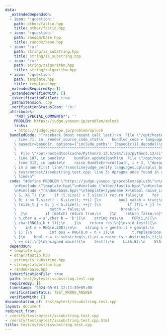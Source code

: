 ```yaml
---
data:
  _extendedDependsOn:
  - icon: ':question:'
    path: other/fastio.hpp
    title: other/fastio.hpp
  - icon: ':question:'
    path: random/base.hpp
    title: random/base.hpp
  - icon: ':x:'
    path: string/is_substring.hpp
    title: string/is_substring.hpp
  - icon: ':x:'
    path: string/zalgorithm.hpp
    title: string/zalgorithm.hpp
  - icon: ':question:'
    path: template.hpp
    title: template.hpp
  _extendedRequiredBy: []
  _extendedVerifiedWith: []
  _isVerificationFailed: true
  _pathExtension: cpp
  _verificationStatusIcon: ':x:'
  attributes:
    '*NOT_SPECIAL_COMMENTS*': ''
    PROBLEM: https://judge.yosupo.jp/problem/aplusb
    links:
    - https://judge.yosupo.jp/problem/aplusb
  bundledCode: "Traceback (most recent call last):\n  File \"/opt/hostedtoolcache/Python/3.12.5/x64/lib/python3.12/site-packages/onlinejudge_verify/documentation/build.py\"\
    , line 71, in _render_source_code_stat\n    bundled_code = language.bundle(stat.path,\
    \ basedir=basedir, options={'include_paths': [basedir]}).decode()\n          \
    \         ^^^^^^^^^^^^^^^^^^^^^^^^^^^^^^^^^^^^^^^^^^^^^^^^^^^^^^^^^^^^^^^^^^^^^^^^^^^^^^^^^\n\
    \  File \"/opt/hostedtoolcache/Python/3.12.5/x64/lib/python3.12/site-packages/onlinejudge_verify/languages/cplusplus.py\"\
    , line 187, in bundle\n    bundler.update(path)\n  File \"/opt/hostedtoolcache/Python/3.12.5/x64/lib/python3.12/site-packages/onlinejudge_verify/languages/cplusplus_bundle.py\"\
    , line 312, in update\n    raise BundleErrorAt(path, i + 1, \"#pragma once found\
    \ in a non-first line\")\nonlinejudge_verify.languages.cplusplus_bundle.BundleErrorAt:\
    \ test/mytest/issubstring.test.cpp: line 3: #pragma once found in a non-first\
    \ line\n"
  code: "#define PROBLEM \"https://judge.yosupo.jp/problem/aplusb\"\n\n#pragma once\n\
    \n#include \"template.hpp\"\n#include \"other/fastio.hpp\"\n#include \"string/is_substring.hpp\"\
    \n#include \"random/base.hpp\"\ntemplate<typename X>\nbool naive_is_substring(X&\
    \ S, X& T) {\n    if (S.size() > T.size()) return false;\n    for (size_t i =\
    \ 0; i <= T.size() - S.size(); ++i) {\n        bool match = true;\n        for\
    \ (size_t j = 0; j < S.size(); ++j) {\n            if (T[i + j] != S[j]) {\n \
    \               match = false;\n                break;\n            }\n      \
    \  }\n        if (match) return true;\n    }\n    return false;\n}\nstring gen(int\
    \ n,char a ='a',char b = 'b'){\n    string res;\n    FOR(i,n){\n        res +=\
    \ char(RNG(a,b + 1));\n    }\n    return res;\n}\nvoid test(){\n    int n = RNG(1,100);\n\
    \    int m = RNG(n,200);\n\n    string s = gen(n),t = gen(m);\n    if(RNG(2) ==\
    \ 1) {\n        int pos = RNG(0,m - n + 1);\n        t.replace(pos,n,s);\n   \
    \ }\n    bool z = is_substring(s,t),ni = naive_is_substring(s,t);\n    assert(z\
    \ == ni);\n}\n\nsigned main(){\n    test();\n    LL(A,B);\n    W(A + B);\n}"
  dependsOn:
  - template.hpp
  - other/fastio.hpp
  - string/is_substring.hpp
  - string/zalgorithm.hpp
  - random/base.hpp
  isVerificationFile: true
  path: test/mytest/issubstring.test.cpp
  requiredBy: []
  timestamp: '2024-09-01 12:11:39+05:00'
  verificationStatus: TEST_WRONG_ANSWER
  verifiedWith: []
documentation_of: test/mytest/issubstring.test.cpp
layout: document
redirect_from:
- /verify/test/mytest/issubstring.test.cpp
- /verify/test/mytest/issubstring.test.cpp.html
title: test/mytest/issubstring.test.cpp
---
```

